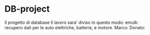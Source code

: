DB-project
==========

Il progetto di database
Il lavoro sara' diviso in questo modo:
emulk: recupero dati per le auto elettriche, batterie, e motore.
Marco:
Donato:

